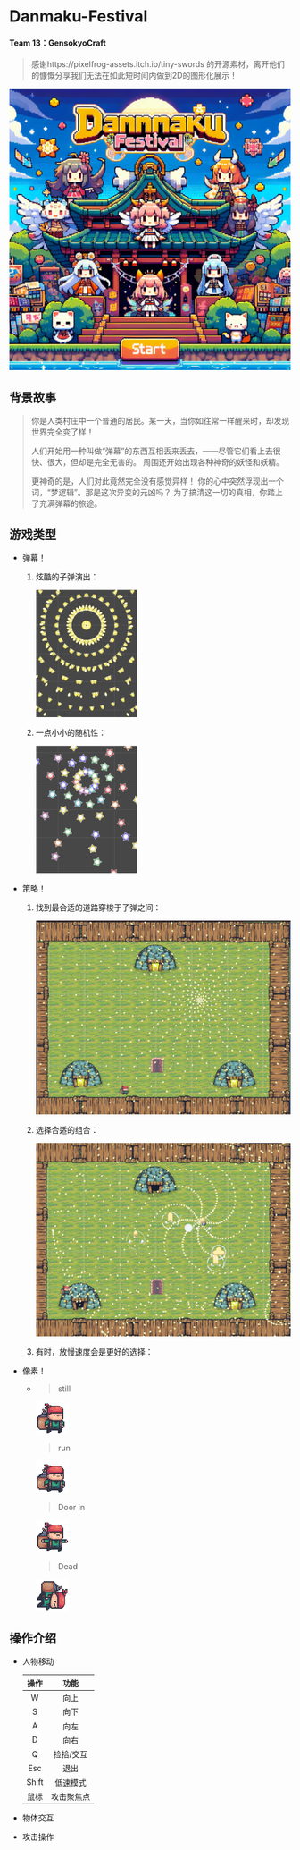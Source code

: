 # Danmaku-Festival

#### Team 13：GensokyoCraft

> 感谢https://pixelfrog-assets.itch.io/tiny-swords  的开源素材，离开他们的慷慨分享我们无法在如此短时间内做到2D的图形化展示！

![77bce91b27b847b89e85d4827923528a.png~tplv-0es2k971ck-image](.\Assets\texture\UI\77bce91b27b847b89e85d4827923528a.png~tplv-0es2k971ck-image.png)



## 背景故事

> 你是人类村庄中一个普通的居民。某一天，当你如往常一样醒来时，却发现世界完全变了样！
>
> 人们开始用一种叫做“弹幕”的东西互相丢来丢去，——尽管它们看上去很快、很大，但却是完全无害的。
> 周围还开始出现各种神奇的妖怪和妖精。
>
> 更神奇的是，人们对此竟然完全没有感觉异样！
> 你的心中突然浮现出一个词，“梦逻辑”。那是这次异变的元凶吗？
> 为了搞清这一切的真相，你踏上了充满弹幕的旅途。

## 游戏类型

- 弹幕！

  1. 炫酷的子弹演出：

     ![1](.\READMEimg\1.gif)

  2. 一点小小的随机性：

     ![2](.\READMEimg\2.gif)

- 策略！

  1. 找到最合适的道路穿梭于子弹之间：

     ![3](.\READMEimg\3.png)

  2. 选择合适的组合：

     ![4](.\READMEimg\4.png)

  3. 有时，放慢速度会是更好的选择：

     

- 像素！

  
  
  - > still
  
    ![5](.\READMEimg\5.png)
  
    > run
  
    ![6](.\READMEimg\6.png)
  
    > Door in
  
    ![8](.\READMEimg\8.png)
  
    > Dead
  
    ![7](.\READMEimg\7.png)



## 操作介绍

- 人物移动

  | 操作  |    功能    |
  | :---: | :--------: |
  |   W   |    向上    |
  |   S   |    向下    |
  |   A   |    向左    |
  |   D   |    向右    |
  |   Q   | 捡拾/交互  |
  |  Esc  |    退出    |
  | Shift |  低速模式  |
  | 鼠标  | 攻击聚焦点 |

- 物体交互

- 攻击操作



